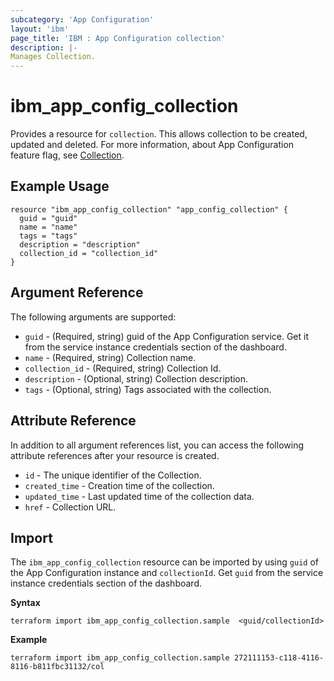 ```yaml
---
subcategory: 'App Configuration'
layout: 'ibm'
page_title: 'IBM : App Configuration collection'
description: |-
Manages Collection.
---
```


# ibm_app_config_collection

Provides a resource for `collection`. This allows collection to be created, updated and deleted. For more information, about App Configuration feature flag, see [Collection](https://cloud.ibm.com/docs/app-configuration?topic=app-configuration-ac-collections).

## Example Usage

```hcl
resource "ibm_app_config_collection" "app_config_collection" {
  guid = "guid"
  name = "name"
  tags = "tags"
  description = "description"
  collection_id = "collection_id"
}
```

## Argument Reference

The following arguments are supported:

- `guid` - (Required, string) guid of the App Configuration service. Get it from the service instance credentials section of the dashboard.
- `name` - (Required, string) Collection name.
- `collection_id` - (Required, string) Collection Id.
- `description` - (Optional, string) Collection description.
- `tags` - (Optional, string) Tags associated with the collection.

## Attribute Reference

In addition to all argument references list, you can access the following attribute references after your resource is created.

- `id` - The unique identifier of the Collection.
- `created_time` - Creation time of the collection.
- `updated_time` - Last updated time of the collection data.
- `href` - Collection URL.

## Import

The `ibm_app_config_collection` resource can be imported by using `guid` of the App Configuration instance and `collectionId`. Get `guid` from the service instance credentials section of the dashboard.

**Syntax**

```
terraform import ibm_app_config_collection.sample  <guid/collectionId>

```

**Example**

```
terraform import ibm_app_config_collection.sample 272111153-c118-4116-8116-b811fbc31132/col
```
